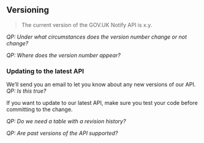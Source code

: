 ## Versioning

>The current version of the GOV.UK Notify API is x.y.

_QP: Under what circumstances does the version number change or not change?_

_QP: Where does the version number appear?_

### Updating to the latest API

We’ll send you an email to let you know about any new versions of our API.
_QP: Is this true?_

If you want to update to our latest API, make sure you test your code before committing to the change.

_QP: Do we need a table with a revision history?_

_QP: Are past versions of the API supported?_
